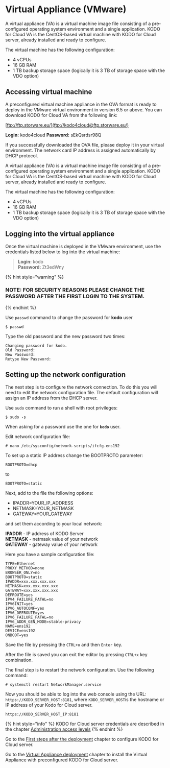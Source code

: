 # Virtual Appliance \(VMware\)

A virtual appliance \(VA\) is a virtual machine image file consisting of a pre-configured operating system environment and a single application. KODO for Cloud VA is the CentOS-based virtual machine with KODO for Cloud server, already installed and ready to configure.

The virtual machine has the following configuration:

* 4 vCPUs
* 16 GB RAM
* 1 TB backup storage space \(logically it is 3 TB of storage space with the VDO option\)

## Accessing virtual machine <a id="accessing-virtual-machine"></a>

A preconfigured virtual machine appliance in the OVA format is ready to deploy in the VMware virtual environment in version 6.5 or above. You can download KODO for Cloud VA from the following link:

​[ftp://ftp.storware.eu/](ftp://kodo4cloud@ftp.storware.eu/)​

**Login:** kodo4cloud **Password:** sEkQsrdsr98Q

If you successfully downloaded the OVA file, please deploy it in your virtual environment. The network card IP address is assigned automatically by DHCP protocol.

A virtual appliance \(VA\) is a virtual machine image file consisting of a pre-configured operating system environment and a single application. KODO for Cloud VA is the CentOS-based virtual machine with KODO for Cloud server, already installed and ready to configure. 

The virtual machine has the following configuration:

* 4 vCPUs
* 16 GB RAM
* 1 TB backup storage space \(logically it is 3 TB of storage space with the VDO option\)

## Logging into the virtual appliance

Once the virtual machine is deployed in the VMware environment, use the credentials listed below to log into the virtual machine:

> **Login:** kodo  
> **Password:** Zt3edWny

{% hint style="warning" %}
### NOTE: FOR SECURITY REASONS PLEASE CHANGE THE PASSWORD AFTER THE FIRST LOGIN TO THE SYSTEM.
{% endhint %}

Use `passwd` command to change the password for **kodo** user

```text
$ passwd
```

Type the old password and the new password two times:

```text
Changing password for kodo.
Old Password:
New Password:
Retype New Password:
```

## Setting up the network configuration

The next step is to configure the network connection. To do this you will need to edit the network configuration file. The default configuration will assign an IP address from the DHCP server.

Use `sudo` command to run a shell with root privileges:

```text
$ sudo -s
```

When asking for a password use the one for **`kodo`** user.

Edit network configuration file:

```text
# nano /etc/sysconfig/network-scripts/ifcfg-ens192
```

To set up a static IP address change the BOOTPROTO parameter:

```text
BOOTPROTO=dhcp
```

to

```text
BOOTPROTO=static
```

Next, add to the file the following options:

* IPADDR=YOUR\_IP\_ADDRESS
* NETMASK=YOUR\_NETMASK
* GATEWAY=YOUR\_GATEWAY

and set them according to your local network: 

**IPADDR** - IP address of KODO Server  
**NETMASK** - netmask value of your network  
**GATEWAY** - gateway value of your network

Here you have a sample configuration file:

```text
TYPE=Ethernet
PROXY_METHOD=none
BROWSER_ONLY=no
BOOTPROTO=static
IPADDR=xxx.xxx.xxx.xxx
NETMASK=xxx.xxx.xxx.xxx
GATEWAY=xxx.xxx.xxx.xxx
DEFROUTE=yes
IPV4_FAILURE_FATAL=no
IPV6INIT=yes
IPV6_AUTOCONF=yes
IPV6_DEFROUTE=yes
IPV6_FAILURE_FATAL=no
IPV6_ADDR_GEN_MODE=stable-privacy
NAME=ens192
DEVICE=ens192
ONBOOT=yes
```

Save the file by pressing the `CTRL+o` and then `Enter` key.

After the file is saved you can exit the editor by pressing `CTRL+x` key combination.

The final step is to restart the network configuration.  Use the following command:

```text
# systemctl restart NetworkManager.service
```

Now you should be able to log into the web console using the URL: `https://KODO_SERVER_HOST:8181`, where `KODO_SERVER_HOST`is the hostname or IP address of your Kodo for Cloud server. 

```text
https://KODO_SERVER_HOST_IP:8181
```

{% hint style="info" %}
KODO for Cloud server credentials are described in the chapter [Administration access levels](../../../deployment/first-steps-after-deployment/administration-access-levels.md)
{% endhint %}

Go to the [First steps after the deployment](../../../deployment/first-steps-after-deployment/) chapter to configure KODO for Cloud server.

Go to the [Virtual Appliance deployment](../../../deployment/virtual-appliance-vmware.md) chapter to install the Virtual Appliance with preconfigured KODO for Cloud server.



